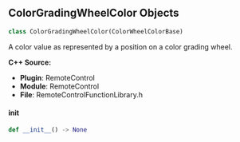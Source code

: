 ## ColorGradingWheelColor Objects

```python
class ColorGradingWheelColor(ColorWheelColorBase)
```

A color value as represented by a position on a color grading wheel.

**C++ Source:**

- **Plugin**: RemoteControl
- **Module**: RemoteControl
- **File**: RemoteControlFunctionLibrary.h

<a id="unreal.ColorGradingWheelColor.__init__"></a>

#### __init__

```python
def __init__() -> None
```

<a id="unreal.RemoteControlInstanceMaterial"></a>